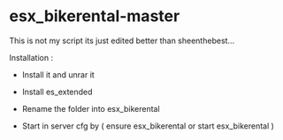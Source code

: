 # esx_bikerental-master 

This is not my script its just edited better than sheenthebest...

Installation :

- Install it and unrar it 

- Install es_extended 

- Rename the folder into esx_bikerental

- Start in server cfg by ( ensure esx_bikerental or start esx_bikerental )










